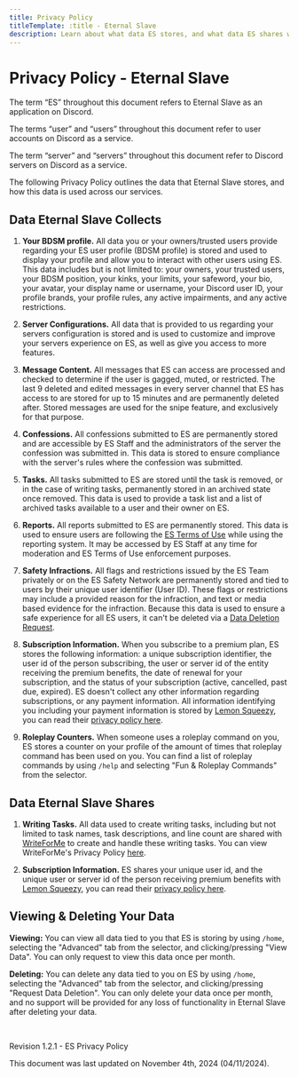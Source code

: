 ```yaml
---
title: Privacy Policy
titleTemplate: :title - Eternal Slave
description: Learn about what data ES stores, and what data ES shares with others.
---
```


# Privacy Policy - Eternal Slave
The term “ES” throughout this document refers to Eternal Slave as an application on Discord.

The terms “user” and “users” throughout this document refer to user accounts on Discord as a service.

The term “server” and “servers” throughout this document refer to Discord servers on Discord as a service.

The following Privacy Policy outlines the data that Eternal Slave stores, and how this data is used across our services.


## Data Eternal Slave Collects
1. **Your BDSM profile.** All data you or your owners/trusted users provide regarding your ES user profile (BDSM profile) is stored and used to display your
profile and allow you to interact with other users using ES. This data includes but is not limited to: your owners, your trusted users, your BDSM position,
your kinks, your limits, your safeword, your bio, your avatar, your display name or username, your Discord user ID,
your profile brands, your profile rules, any active impairments, and any active restrictions.

2. **Server Configurations.** All data that is provided to us regarding your servers configuration is stored and is
used to customize and improve your servers experience on ES, as well as give you access to more features.

3. **Message Content.** All messages that ES can access are processed and checked to determine if the user is gagged, muted, or restricted.
The last 9 deleted and edited messages in every server channel that ES has access to are stored for up to 15 minutes and are permanently deleted after.
Stored messages are used for the snipe feature, and exclusively for that purpose.

4. **Confessions.** All confessions submitted to ES are permanently stored and are accessible by ES Staff and the administrators of the server
the confession was submitted in. This data is stored to ensure compliance with the server's rules where the confession was submitted.

5. **Tasks.** All tasks submitted to ES are stored until the task is removed, or in the case of writing tasks, permanently stored in an archived state once removed.
This data is used to provide a task list and a list of archived tasks available to a user and their owner on ES.

6. **Reports.** All reports submitted to ES are permanently stored. This data is used to ensure users are following the [ES Terms of Use](/legal/terms)
while using the reporting system. It may be accessed by ES Staff at any time for moderation and ES Terms of Use enforcement purposes.

7. **Safety Infractions.** All flags and restrictions issued by the ES Team privately or on the ES Safety Network are permanently stored and tied to users by
their unique user identifier (User ID). These flags or restrictions may include a provided reason for the infraction, and text or media based evidence for the
infraction. Because this data is used to ensure a safe experience for all ES users, it can't be deleted via a [Data Deletion Request](#viewing--deleting-your-data).

8. **Subscription Information.** When you subscribe to a premium plan, ES stores the following information: a unique subscription identifier,
the user id of the person subscribing, the user or server id of the entity receiving the premium benefits, the date of renewal for your subscription,
and the status of your subscription (active, cancelled, past due, expired). ES doesn't collect any other information regarding subscriptions,
or any payment information. All information identifying you including your payment information is stored by [Lemon Squeezy](https://lemonsqueezy.com),
you can read their [privacy policy here](https://www.lemonsqueezy.com/privacy).

9. **Roleplay Counters.** When someone uses a roleplay command on you, ES stores a counter on your profile of the amount of times
that roleplay command has been used on you.
You can find a list of roleplay commands by using `/help` and selecting "Fun & Roleplay Commands" from the selector.


## Data Eternal Slave Shares
1. **Writing Tasks.** All data used to create writing tasks, including but not limited to task names, task descriptions,
and line count are shared with [WriteForMe](https://writeforme.org) to create and handle these writing tasks.
You can view WriteForMe's Privacy Policy [here](https://writeforme.org/terms).

2. **Subscription Information.** ES shares your unique user id, and the unique user or server id of the person receiving premium benefits with
[Lemon Squeezy](https://lemonsqueezy.com), you can read their [privacy policy here](https://www.lemonsqueezy.com/privacy).

## Viewing & Deleting Your Data
**Viewing:** You can view all data tied to you that ES is storing by using `/home`, selecting the "Advanced" tab from the selector, and clicking/pressing "View Data".
You can only request to view this data once per month.

**Deleting:** You can delete any data tied to you on ES by using `/home`, selecting the "Advanced" tab from the selector, and clicking/pressing "Request Data Deletion".
You can only delete your data once per month, and no support will be provided for any loss of functionality in Eternal Slave after deleting your data.

<br/>

Revision 1.2.1 - ES Privacy Policy

This document was last updated on November 4th, 2024 (04/11/2024).
